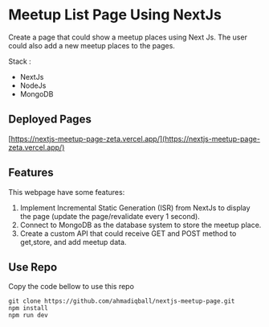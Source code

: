 # Meetup List Page Using NextJs

Create a page that could show a meetup places using Next Js. The user could also add a new meetup places to the pages.

Stack :
- NextJs
- NodeJs
- MongoDB

## Deployed Pages
[https://nextjs-meetup-page-zeta.vercel.app/](https://nextjs-meetup-page-zeta.vercel.app/)

## Features
This webpage have some features:
1. Implement Incremental Static Generation (ISR) from NextJs to display the page (update the page/revalidate every 1 second).
2. Connect to MongoDB as the database system to store the meetup place.
3. Create a custom API that could receive GET and POST method to get,store, and add meetup data.

## Use Repo
Copy the code bellow to use this repo
```
git clone https://github.com/ahmadiqball/nextjs-meetup-page.git
npm install
npm run dev
